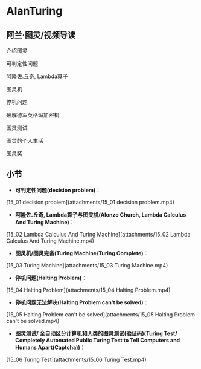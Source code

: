 AlanTuring
========================
## 阿兰·图灵/视频导读

介绍图灵

可判定性问题

阿隆佐.丘奇, Lambda算子

图灵机

停机问题

破解德军英格玛加密机

图灵测试

图灵的个人生活

图灵奖

## 小节

* **可判定性问题(decision problem)**：

[15_01 decision problem](attachments/15_01 decision problem.mp4)

* **阿隆佐.丘奇, Lambda算子与图灵机(Alonzo Church, Lambda Calculus And Turing Machine)**：

[15_02 Lambda Calculus And Turing Machine](attachments/15_02 Lambda Calculus And Turing Machine.mp4)

* **图灵机/图灵完备(Turing Machine/Turing Complete)**：

[15_03 Turing Machine](attachments/15_03 Turing Machine.mp4)

* **停机问题(Halting Problem)**：

[15_04 Halting Problem](attachments/15_04 Halting Problem.mp4)

* **停机问题无法解决(Halting Problem can't be solved)**：

[15_05 Halting Problem can't be solved](attachments/15_05 Halting Problem can't be solved.mp4)

* **图灵测试/ 全自动区分计算机和人类的图灵测试(验证码)(Turing Test/ Completely Automated Public Turing Test to Tell Computers and Humans Apart(Captcha))**：

[15_06 Turing Test](attachments/15_06 Turing Test.mp4)
